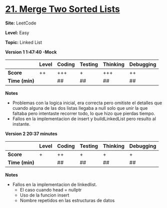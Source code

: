 # [21. Merge Two Sorted Lists](https://leetcode.com/problems/merge-two-sorted-lists/description/)

**Site:** LeetCode

**Level:** Easy 

**Topic:** Linked List

**Version 1 1:47:40 -Mock**

|           | Level | Coding | Testing | Thinking | Debugging  |
|-----------|-------|--------|---------|----------|------------|
| **Score** | ++    | +++    | +       | +++      | ++         |
| **Time (min)** | | ## | ## | ## | ## |

**Notes**
- Problemas con la logica inicial, era correcta pero omitiste el detalles que 
 cuando alguna de las dos listas llegaba a null solo que unir la que faltaba pero
 intentaste recorrer todo, lo que hizo que pierdas tiempo.
 - Fallos en la implementacion de insert y buildLinkedList pero resulto al instante.

**Version 2 20:37 minutes**

|           | Level | Coding | Testing | Thinking | Debugging  |
|-----------|-------|--------|---------|----------|------------|
| **Score** | +     | ++     | +       | +        | +         |
| **Time (min)** | | ## | ## | ## | ## |

**Notes**
- Fallos en la implementacion de linkedlist.
    - El caso cuando head = nullptr
    - Uso de la funcion insert
    - Nombre repetidos en las estructuras de datos